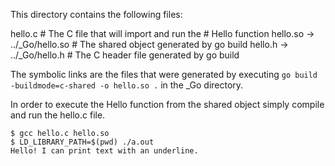 
This directory contains the following files:

hello.c                     # The C file that will import and run the
                            # Hello function
hello.so -> ../_Go/hello.so # The shared object generated by go build
hello.h  -> ../_Go/hello.h  # The C header file generated by go build

The symbolic links are the files that were generated by executing 
`go build -buildmode=c-shared -o hello.so .` in the _Go directory.

In order to execute the Hello function from the shared object simply
compile and run the hello.c file.

```
$ gcc hello.c hello.so
$ LD_LIBRARY_PATH=$(pwd) ./a.out 
Hello! I can print text with an underline.
```
